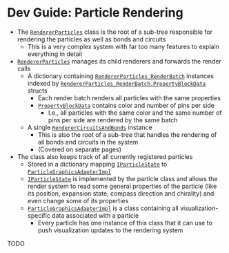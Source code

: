# Dev Guide: Particle Rendering

- The [`RendererParticles`][1] class is the root of a sub-tree responsible for rendering the particles as well as bonds and circuits
	- This is a very complex system with far too many features to explain everything in detail
- [`RendererParticles`][1] manages its child renderers and forwards the render calls
	- A dictionary containing [`RendererParticles_RenderBatch`][2] instances indexed by [`RendererParticles_RenderBatch.PropertyBlockData`][3] structs
		- Each render batch renders all particles with the same properties
		- [`PropertyBlockData`][3] contains color and number of pins per side
			- I.e., all particles with the same color and the same number of pins per side are rendered by the same batch
	- A single [`RendererCircuitsAndBonds`][4] instance
		- This is also the root of a sub-tree that handles the rendering of all bonds and circuits in the system
		- (Covered on separate pages)
- The class also keeps track of all currently registered particles
	- Stored in a dictionary mapping [`IParticleState`][5] to [`ParticleGraphicsAdapterImpl`][6]
	- [`IParticleState`][5] is implemented by the particle class and allows the render system to read some general properties of the particle (like its position, expansion state, compass direction and chirality) and even change some of its properties
	- [`ParticleGraphicsAdapterImpl`][6] is a class containing all visualization-specific data associated with a particle
		- Every particle has one instance of this class that it can use to push visualization updates to the rendering system





TODO





[1]: xref:AS2.Visuals.RendererParticles
[2]: xref:AS2.Visuals.RendererParticles_RenderBatch
[3]: xref:AS2.Visuals.RendererParticles_RenderBatch.PropertyBlockData
[4]: xref:AS2.Visuals.RendererCircuitsAndBonds
[5]: xref:AS2.Visuals.IParticleState
[6]: xref:AS2.Visuals.ParticleGraphicsAdapterImpl


[7]: xref:AS2.AmoebotSimulator
[8]: xref:AS2.Visuals.RenderSystem.Render
[9]: xref:AS2.Visuals.RendererUI
[10]: xref:AS2.Visuals.RendererBackground
[11]: xref:AS2.Visuals.RenderSystem
